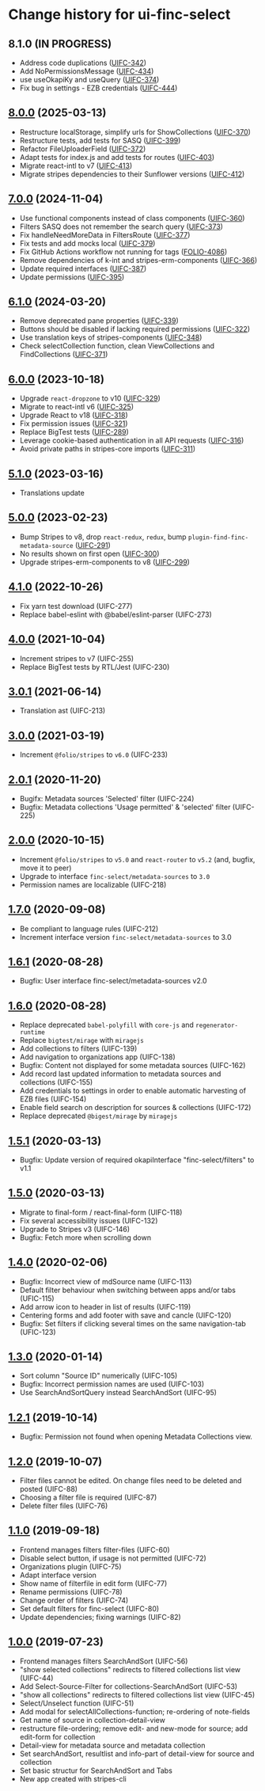# Change history for ui-finc-select

## 8.1.0 (IN PROGRESS)
* Address code duplications ([UIFC-342](https://folio-org.atlassian.net/browse/UIFC-342))
* Add NoPermissionsMessage ([UIFC-434](https://folio-org.atlassian.net/browse/UIFC-434))
* use useOkapiKy and useQuery ([UIFC-374](https://folio-org.atlassian.net/browse/UIFC-374))
* Fix bug in settings - EZB credentials ([UIFC-444](https://folio-org.atlassian.net/browse/UIFC-444))

## [8.0.0](https://github.com/folio-org/ui-finc-select/tree/v8.0.0) (2025-03-13)
* Restructure localStorage, simplify urls for ShowCollections ([UIFC-370](https://folio-org.atlassian.net/browse/UIFC-370))
* Restructure tests, add tests for SASQ ([UIFC-399](https://folio-org.atlassian.net/browse/UIFC-399))
* Refactor FileUploaderField ([UIFC-372](https://folio-org.atlassian.net/browse/UIFC-372))
* Adapt tests for index.js and add tests for routes ([UIFC-403](https://folio-org.atlassian.net/browse/UIFC-403))
* Migrate react-intl to v7 ([UIFC-413](https://folio-org.atlassian.net/browse/UIFC-413))
* Migrate stripes dependencies to their Sunflower versions ([UIFC-412](https://folio-org.atlassian.net/browse/UIFC-412))

## [7.0.0](https://github.com/folio-org/ui-finc-select/tree/v7.0.0) (2024-11-04)
* Use functional components instead of class components ([UIFC-360](https://folio-org.atlassian.net/browse/UIFC-360))
* Filters SASQ does not remember the search query ([UIFC-373](https://folio-org.atlassian.net/browse/UIFC-373))
* Fix handleNeedMoreData in FiltersRoute ([UIFC-377](https://folio-org.atlassian.net/browse/UIFC-377))
* Fix tests and add mocks local ([UIFC-379](https://folio-org.atlassian.net/browse/UIFC-379))
* Fix GitHub Actions workflow not running for tags ([FOLIO-4086](https://folio-org.atlassian.net/browse/FOLIO-4086))
* Remove dependencies of k-int and stripes-erm-components ([UIFC-366](https://folio-org.atlassian.net/browse/UIFC-366))
* Update required interfaces ([UIFC-387](https://folio-org.atlassian.net/browse/UIFC-387))
* Update permissions ([UIFC-395](https://folio-org.atlassian.net/browse/UIFC-395))

## [6.1.0](https://github.com/folio-org/ui-finc-select/tree/v6.1.0) (2024-03-20)
* Remove deprecated pane properties ([UIFC-339](https://issues.folio.org/browse/UIFC-339))
* Buttons should be disabled if lacking required permissions ([UIFC-322](https://issues.folio.org/browse/UIFC-322))
* Use translation keys of stripes-components ([UIFC-348](https://folio-org.atlassian.net/browse/UIFC-348))
* Check selectCollection function, clean ViewCollections and FindCollections ([UIFC-371](https://folio-org.atlassian.net/browse/UIFC-371))

## [6.0.0](https://github.com/folio-org/ui-finc-select/tree/v6.0.0) (2023-10-18)
* Upgrade `react-dropzone` to v10 ([UIFC-329](https://issues.folio.org/browse/UIFC-329))
* Migrate to react-intl v6 ([UIFC-325](https://issues.folio.org/browse/UIFC-325))
* Upgrade React to v18 ([UIFC-318](https://issues.folio.org/browse/UIFC-318))
* Fix permission issues ([UIFC-321](https://issues.folio.org/browse/UIFC-321))
* Replace BigTest tests ([UIFC-289](https://issues.folio.org/browse/UIFC-289))
* Leverage cookie-based authentication in all API requests ([UIFC-316](https://issues.folio.org/browse/UIFC-316))
* Avoid private paths in stripes-core imports ([UIFC-311](https://issues.folio.org/browse/UIFC-311))

## [5.1.0](https://github.com/folio-org/ui-finc-select/tree/v5.1.0) (2023-03-16)
* Translations update

## [5.0.0](https://github.com/folio-org/ui-finc-select/tree/v5.0.0) (2023-02-23)
* Bump Stripes to v8, drop `react-redux`, `redux`, bump `plugin-find-finc-metadata-source` ([UIFC-291](https://issues.folio.org/browse/UIFC-291))
* No results shown on first open ([UIFC-300](https://issues.folio.org/browse/UIFC-300))
* Upgrade stripes-erm-components to v8 ([UIFC-299](https://issues.folio.org/browse/UIFC-299))

## [4.1.0](https://github.com/folio-org/ui-finc-select/tree/v4.1.0) (2022-10-26)
* Fix yarn test download (UIFC-277)
* Replace babel-eslint with @babel/eslint-parser (UIFC-273)

## [4.0.0](https://github.com/folio-org/ui-finc-select/tree/v4.0.0) (2021-10-04)
* Increment stripes to v7 (UIFC-255)
* Replace BigTest tests by RTL/Jest (UIFC-230)

## [3.0.1](https://github.com/folio-org/ui-finc-select/tree/v3.0.1) (2021-06-14)
* Translation ast (UIFC-213)

## [3.0.0](https://github.com/folio-org/ui-finc-select/tree/v3.0.0) (2021-03-19)
* Increment `@folio/stripes` to `v6.0` (UIFC-233)

## [2.0.1](https://github.com/folio-org/ui-finc-select/tree/v2.0.1) (2020-11-20)
* Bugifx: Metadata sources 'Selected' filter (UIFC-224)
* Bugfix: Metadata collections 'Usage permitted' & 'selected' filter (UIFC-225)

## [2.0.0](https://github.com/folio-org/ui-finc-select/tree/v2.0.0) (2020-10-15)
* Increment `@folio/stripes` to `v5.0` and `react-router` to `v5.2` (and, bugfix, move it to peer)
* Upgrade to interface `finc-select/metadata-sources` to `3.0`
* Permission names are localizable (UIFC-218)

## [1.7.0](https://github.com/folio-org/ui-finc-select/tree/v1.7.0) (2020-09-08)
* Be compliant to language rules (UIFC-212)
* Increment interface version `finc-select/metadata-sources` to 3.0

## [1.6.1](https://github.com/folio-org/ui-finc-select/tree/v1.6.1) (2020-08-28)
* Bugfix: User interface finc-select/metadata-sources v2.0

## [1.6.0](https://github.com/folio-org/ui-finc-select/tree/v1.6.0) (2020-08-28)
* Replace deprecated `babel-polyfill` with `core-js` and `regenerator-runtime`
* Replace `bigtest/mirage` with `miragejs`
* Add collections to filters (UIFC-139)
* Add navigation to organizations app (UIFC-138)
* Bugfix: Content not displayed for some metadata sources (UIFC-162)
* Add record last updated information to metadata sources and collections (UIFC-155)
* Add credentials to settings in order to enable automatic harvesting of EZB files (UIFC-154)
* Enable field search on description for sources & collections (UIFC-172)
* Replace deprecated `@bigest/mirage` by `miragejs`

## [1.5.1](https://github.com/folio-org/ui-finc-select/tree/v1.5.1) (2020-03-13)
* Bugfix: Update version of required okapiInterface "finc-select/filters" to v1.1

## [1.5.0](https://github.com/folio-org/ui-finc-select/tree/v1.5.0) (2020-03-13)
* Migrate to final-form / react-final-form (UIFC-118)
* Fix several accessibility issues (UIFC-132)
* Upgrade to Stripes v3 (UIFC-146)
* Bugfix: Fetch more when scrolling down

## [1.4.0](https://github.com/folio-org/ui-finc-select/tree/v1.4.0) (2020-02-06)
* Bugfix: Incorrect view of mdSource name (UIFC-113)
* Default filter behaviour when switching between apps and/or tabs (UFIC-115)
* Add arrow icon to header in list of results (UIFC-119)
* Centering forms and add footer with save and cancle (UIFC-120)
* Bugfix: Set filters if clicking several times on the same navigation-tab (UFIC-123)

## [1.3.0](https://github.com/folio-org/ui-finc-select/tree/v1.3.0) (2020-01-14)
* Sort column "Source ID" numerically (UIFC-105)
* Bugfix: Incorrect permission names are used (UIFC-103)
* Use SearchAndSortQuery instead SearchAndSort (UIFC-95)

## [1.2.1](https://github.com/folio-org/ui-finc-select/tree/v1.2.1) (2019-10-14)
* Bugfix: Permission not found when opening Metadata Collections view.

## [1.2.0](https://github.com/folio-org/ui-finc-select/tree/v1.2.0) (2019-10-07)
* Filter files cannot be edited. On change files need to be deleted and posted (UIFC-88)
* Choosing a filter file is required (UIFC-87)
* Delete filter files (UIFC-76)

## [1.1.0](https://github.com/folio-org/ui-finc-select/tree/v1.1.0) (2019-09-18)
* Frontend manages filters filter-files (UIFC-60)
* Disable select button, if usage is not permitted (UIFC-72)
* Organizations plugin (UIFC-75)
* Adapt interface version
* Show name of filterfile in edit form (UIFC-77)
* Rename permissions (UIFC-78)
* Change order of filters (UIFC-74)
* Set default filters for finc-select (UIFC-80)
* Update dependencies; fixing warnings (UIFC-82)

## [1.0.0](https://github.com/folio-org/ui-finc-select/tree/v1.0.0) (2019-07-23)
* Frontend manages filters SearchAndSort (UIFC-56)
* "show selected collections" redirects to filtered collections list view (UIFC-44)
* Add Select-Source-Filter for collections-SearchAndSort (UIFC-53)
* "show all collections" redirects to filtered collections list view (UIFC-45)
* Select/Unselect function (UIFC-51)
* Add modal for selectAllCollections-function; re-ordering of note-fields
* Get name of source in collection-detail-view
* restructure file-ordering; remove edit- and new-mode for source; add edit-form for collection
* Detail-view for metadata source and metadata collection
* Set searchAndSort, resultlist and info-part of detail-view for source and collection
* Set basic structur for SearchAndSort and Tabs
* New app created with stripes-cli
